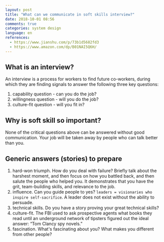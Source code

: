 ```yaml
---
layout: post
title: "What can we communicate in soft skills interview?"
date: 2018-10-01 08:56
comments: true
categories: system design
language: en
references:
  - https://www.jianshu.com/p/73b1d5682fd3
  - https://www.amazon.com/dp/B01NAI5Q6H/
---
```


## What is an interview?

An interview is a process for workers to find future co-workers, during which they
are finding signals to answer the following three key questions:

1. capability question - can you do the job?
2. willingness question - will you do the job?
2. culture-fit question - will you fit in?



## Why is soft skill so important?

None of the critical questions above can be answered without good communication.
Your job will be taken away by people who can talk better than you.



## Generic answers (stories) to prepare

1. hard-won triumph. How do you deal with failure? Briefly talk about the harshest moment, and then focus on how you battled back, and then salute the people who helped you. It demonstrates that you have the grit, team-building skills, and relevance to the job.
2. influence. Can you guide people to yes? `leaders = visionaries who inspire self-sacrifice`. A leader does not exist without the ability to persuade.
3. technical skills. Do you have a story proving your great technical skills?
4. culture-fit. The FBI used to ask prospective agents what books they read until an underground network of tipsters figured out the ideal answer: “Tom Clancy spy novels.”
5. fascination. What's fascinating about you? What makes you different from other people?
